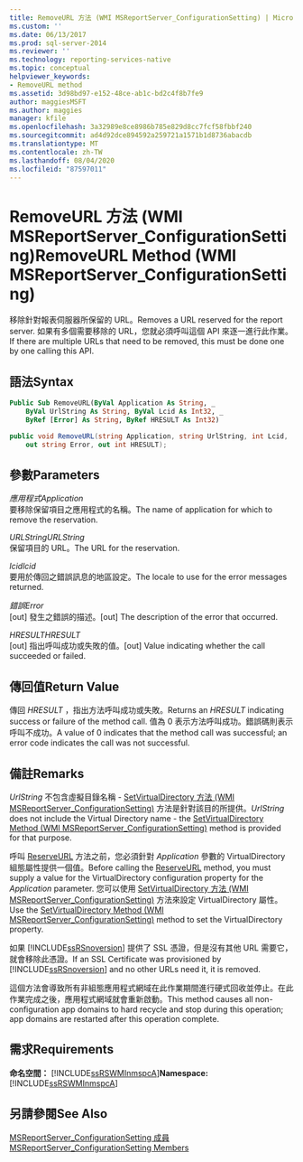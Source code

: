 ```yaml
---
title: RemoveURL 方法 (WMI MSReportServer_ConfigurationSetting) | Microsoft Docs
ms.custom: ''
ms.date: 06/13/2017
ms.prod: sql-server-2014
ms.reviewer: ''
ms.technology: reporting-services-native
ms.topic: conceptual
helpviewer_keywords:
- RemoveURL method
ms.assetid: 3d98bd97-e152-48ce-ab1c-bd2c4f8b7fe9
author: maggiesMSFT
ms.author: maggies
manager: kfile
ms.openlocfilehash: 3a32989e8ce8986b785e829d8cc7fcf58fbbf240
ms.sourcegitcommit: ad4d92dce894592a259721a1571b1d8736abacdb
ms.translationtype: MT
ms.contentlocale: zh-TW
ms.lasthandoff: 08/04/2020
ms.locfileid: "87597011"
---
```

# <a name="removeurl-method-wmi-msreportserver_configurationsetting"></a><span data-ttu-id="085e6-102">RemoveURL 方法 (WMI MSReportServer_ConfigurationSetting)</span><span class="sxs-lookup"><span data-stu-id="085e6-102">RemoveURL Method (WMI MSReportServer_ConfigurationSetting)</span></span>
  <span data-ttu-id="085e6-103">移除針對報表伺服器所保留的 URL。</span><span class="sxs-lookup"><span data-stu-id="085e6-103">Removes a URL reserved for the report server.</span></span> <span data-ttu-id="085e6-104">如果有多個需要移除的 URL，您就必須呼叫這個 API 來逐一進行此作業。</span><span class="sxs-lookup"><span data-stu-id="085e6-104">If there are multiple URLs that need to be removed, this must be done one by one calling this API.</span></span>  
  
## <a name="syntax"></a><span data-ttu-id="085e6-105">語法</span><span class="sxs-lookup"><span data-stu-id="085e6-105">Syntax</span></span>  
  
```vb  
Public Sub RemoveURL(ByVal Application As String, _  
    ByVal UrlString As String, ByVal Lcid As Int32, _  
    ByRef [Error] As String, ByRef HRESULT As Int32)  
```  
  
```csharp  
public void RemoveURL(string Application, string UrlString, int Lcid,   
    out string Error, out int HRESULT);  
```  
  
## <a name="parameters"></a><span data-ttu-id="085e6-106">參數</span><span class="sxs-lookup"><span data-stu-id="085e6-106">Parameters</span></span>  
 <span data-ttu-id="085e6-107">*應用程式*</span><span class="sxs-lookup"><span data-stu-id="085e6-107">*Application*</span></span>  
 <span data-ttu-id="085e6-108">要移除保留項目之應用程式的名稱。</span><span class="sxs-lookup"><span data-stu-id="085e6-108">The name of application for which to remove the reservation.</span></span>  
  
 <span data-ttu-id="085e6-109">*URLString*</span><span class="sxs-lookup"><span data-stu-id="085e6-109">*URLString*</span></span>  
 <span data-ttu-id="085e6-110">保留項目的 URL。</span><span class="sxs-lookup"><span data-stu-id="085e6-110">The URL for the reservation.</span></span>  
  
 <span data-ttu-id="085e6-111">*lcid*</span><span class="sxs-lookup"><span data-stu-id="085e6-111">*lcid*</span></span>  
 <span data-ttu-id="085e6-112">要用於傳回之錯誤訊息的地區設定。</span><span class="sxs-lookup"><span data-stu-id="085e6-112">The locale to use for the error messages returned.</span></span>  
  
 <span data-ttu-id="085e6-113">*錯誤*</span><span class="sxs-lookup"><span data-stu-id="085e6-113">*Error*</span></span>  
 <span data-ttu-id="085e6-114">[out] 發生之錯誤的描述。</span><span class="sxs-lookup"><span data-stu-id="085e6-114">[out] The description of the error that occurred.</span></span>  
  
 <span data-ttu-id="085e6-115">*HRESULT*</span><span class="sxs-lookup"><span data-stu-id="085e6-115">*HRESULT*</span></span>  
 <span data-ttu-id="085e6-116">[out] 指出呼叫成功或失敗的值。</span><span class="sxs-lookup"><span data-stu-id="085e6-116">[out] Value indicating whether the call succeeded or failed.</span></span>  
  
## <a name="return-value"></a><span data-ttu-id="085e6-117">傳回值</span><span class="sxs-lookup"><span data-stu-id="085e6-117">Return Value</span></span>  
 <span data-ttu-id="085e6-118">傳回 *HRESULT* ，指出方法呼叫成功或失敗。</span><span class="sxs-lookup"><span data-stu-id="085e6-118">Returns an *HRESULT* indicating success or failure of the method call.</span></span> <span data-ttu-id="085e6-119">值為 0 表示方法呼叫成功。錯誤碼則表示呼叫不成功。</span><span class="sxs-lookup"><span data-stu-id="085e6-119">A value of 0 indicates that the method call was successful; an error code indicates the call was not successful.</span></span>  
  
## <a name="remarks"></a><span data-ttu-id="085e6-120">備註</span><span class="sxs-lookup"><span data-stu-id="085e6-120">Remarks</span></span>  
 <span data-ttu-id="085e6-121">*UrlString* 不包含虛擬目錄名稱 - [SetVirtualDirectory 方法 &#40;WMI MSReportServer_ConfigurationSetting&#41;](configurationsetting-method-setvirtualdirectory.md) 方法是針對該目的所提供。</span><span class="sxs-lookup"><span data-stu-id="085e6-121">*UrlString* does not include the Virtual Directory name - the [SetVirtualDirectory Method &#40;WMI MSReportServer_ConfigurationSetting&#41;](configurationsetting-method-setvirtualdirectory.md) method is provided for that purpose.</span></span>  
  
 <span data-ttu-id="085e6-122">呼叫 [ReserveURL](configurationsetting-method-reserveurl.md) 方法之前，您必須針對 *Application* 參數的 VirtualDirectory 組態屬性提供一個值。</span><span class="sxs-lookup"><span data-stu-id="085e6-122">Before calling the [ReserveURL](configurationsetting-method-reserveurl.md) method, you must supply a value for the VirtualDirectory configuration property for the *Application* parameter.</span></span> <span data-ttu-id="085e6-123">您可以使用 [SetVirtualDirectory 方法 &#40;WMI MSReportServer_ConfigurationSetting&#41;](configurationsetting-method-setvirtualdirectory.md) 方法來設定 VirtualDirectory 屬性。</span><span class="sxs-lookup"><span data-stu-id="085e6-123">Use the [SetVirtualDirectory Method &#40;WMI MSReportServer_ConfigurationSetting&#41;](configurationsetting-method-setvirtualdirectory.md) method to set the VirtualDirectory property.</span></span>  
  
 <span data-ttu-id="085e6-124">如果 [!INCLUDE[ssRSnoversion](../../includes/ssrsnoversion-md.md)] 提供了 SSL 憑證，但是沒有其他 URL 需要它，就會移除此憑證。</span><span class="sxs-lookup"><span data-stu-id="085e6-124">If an SSL Certificate was provisioned by [!INCLUDE[ssRSnoversion](../../includes/ssrsnoversion-md.md)] and no other URLs need it, it is removed.</span></span>  
  
 <span data-ttu-id="085e6-125">這個方法會導致所有非組態應用程式網域在此作業期間進行硬式回收並停止。在此作業完成之後，應用程式網域就會重新啟動。</span><span class="sxs-lookup"><span data-stu-id="085e6-125">This method causes all non-configuration app domains to hard recycle and stop during this operation; app domains are restarted after this operation complete.</span></span>  
  
## <a name="requirements"></a><span data-ttu-id="085e6-126">需求</span><span class="sxs-lookup"><span data-stu-id="085e6-126">Requirements</span></span>  
 <span data-ttu-id="085e6-127">**命名空間：** [!INCLUDE[ssRSWMInmspcA](../../includes/ssrswminmspca-md.md)]</span><span class="sxs-lookup"><span data-stu-id="085e6-127">**Namespace:** [!INCLUDE[ssRSWMInmspcA](../../includes/ssrswminmspca-md.md)]</span></span>  
  
## <a name="see-also"></a><span data-ttu-id="085e6-128">另請參閱</span><span class="sxs-lookup"><span data-stu-id="085e6-128">See Also</span></span>  
 [<span data-ttu-id="085e6-129">MSReportServer_ConfigurationSetting 成員</span><span class="sxs-lookup"><span data-stu-id="085e6-129">MSReportServer_ConfigurationSetting Members</span></span>](msreportserver-configurationsetting-members.md)  
  
  
